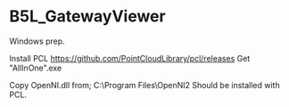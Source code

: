 # B5L_GatewayViewer

Windows prep.

Install PCL
https://github.com/PointCloudLibrary/pcl/releases
Get "AllInOne".exe

Copy OpenNI.dll from;
C:\Program Files\OpenNI2
Should be installed with PCL.